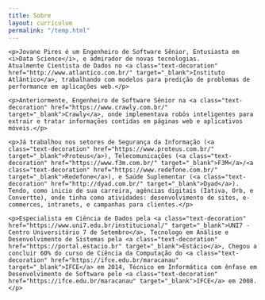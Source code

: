 ```yaml
---
title: Sobre
layout: curriculum
permalink: "/temp.html"
---
```


<div class="row">
  <!-- <div class="col-12">
    <div class="">
      <img src="https://s.gravatar.com/avatar/f78d1158d3624507c05fb43230219ef1?s=100" alt="" class="img-thumbnail">
      <div class="mb-5"></div>
      <h3>Jovane Pires</h3>
      <h5>Desenvolvedor de Software</h5>
      <div class="mb-3"></div>
      <div class="">
        Fortaleza/CE - Brasil
      </div>
      <div class="mb-3"></div>
      <div class=""><a href="#"><i class="far fa-envelope"></i>&nbsp; jovane.amaro.pires@gmail.com</a></div>

      <div class=""><a href="https://github.com/jovanepires" target="_blank" onclick="handleOutboundLinkClicks(this)"><i class="fab fa-github"></i> Github</a></div>
      <div class=""><a href="https://twitter.com/jovanepires" target="_blank" onclick="handleOutboundLinkClicks(this)"><i class="fab fa-twitter"></i> Twitter</a></div>
      <div class=""><a href="https://plus.google.com/+JovaneAmaroPires?rel=author" target="_blank" onclick="handleOutboundLinkClicks(this)"><i class="fab fa-google-plus"></i> Google+</a></div>
    </div>
  </div> -->
  <div class="col-12">

    <p>Jovane Pires é um Engenheiro de Software Sênior, Entusiasta em <i>Data Science</i>, e admirador de novas tecnologias.
    Atualmente Cientista de Dados no <a class="text-decoration" href="http://www.atlantico.com.br/" target="_blank">Instituto Atlântico</a>, trabalhando com modelos para predição de problemas de performance em aplicações web.</p>
    
    <p>Anteriormente, Engenheiro de Software Sênior na <a class="text-decoration" href="https://www.crawly.com.br/" target="_blank">Crawly</a>, onde implementava robôs inteligentes para extrair e tratar informações contidas em páginas web e aplicativos móveis.</p>
    
    <p>Já trabalhou nos setores de Segurança da Informação (<a class="text-decoration" href="https://www.proteus.com.br/" target="_blank">Proteus</a>), Telecomunicações (<a class="text-decoration" href="https://www.f3m.com.br/" target="_blank">F3M</a>/<a class="text-decoration" href="https://www.redefone.com.br/" target="_blank">Redefone</a>), e Saúde Suplementar (<a class="text-decoration" href="http://dyad.com.br/" target="_blank">Dyad</a>).
    Tendo, como inicio de sua carreira, agências digitais (Iativa, Orb, e Convertte), onde tinha como atividades: desenvolvimento de sites, e-commerces, intranets, e campanhas para clientes.</p>

    <p>Especialista em Ciência de Dados pela <a class="text-decoration" href="https://www.uni7.edu.br/institucional/" target="_blank">UNI7 - Centro Universitário 7 de Setembro</a>, Tecnologo em Análise e Desenvolvimento de Sistemas pela <a class="text-decoration" href="https://portal.estacio.br" target="_blank">Estácio</a>, Chegou a concluir 60% do curso de Ciência da Computação do <a class="text-decoration" href="https://ifce.edu.br/maracanau" target="_blank">IFCE</a> em 2014, Técnico em Informática com ênfase em Desenvolvimento de Software pelo <a class="text-decoration" href="https://ifce.edu.br/maracanau" target="_blank">IFCE</a> em 2008.</p>

  </div>
</div>

